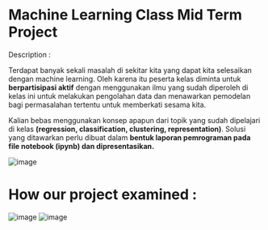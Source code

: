 # Machine Learning Class Mid Term Project 

Description :

Terdapat banyak sekali masalah di sekitar kita yang dapat kita selesaikan dengan machine learning. 
Oleh karena itu peserta kelas diminta untuk **berpartisipasi aktif** dengan menggunakan ilmu yang 
sudah diperoleh di kelas ini untuk melakukan pengolahan data dan menawarkan pemodelan bagi 
permasalahan tertentu untuk memberkati sesama kita. 

Kalian bebas menggunakan konsep apapun 
dari topik yang sudah dipelajari di kelas **(regression, classification, clustering, representation)**. Solusi 
yang ditawarkan perlu dibuat dalam **bentuk laporan pemrograman pada file notebook (ipynb) dan 
dipresentasikan.**

![image](https://github.com/user-attachments/assets/477e9b61-490c-4a61-a830-7abfcd46efde)


# How our project examined : 

![image](https://github.com/user-attachments/assets/10eaa5d2-329e-4771-af56-0259412b4d33)
![image](https://github.com/user-attachments/assets/fdd41fa7-88ed-4bf8-8e41-301162b1d63e)



